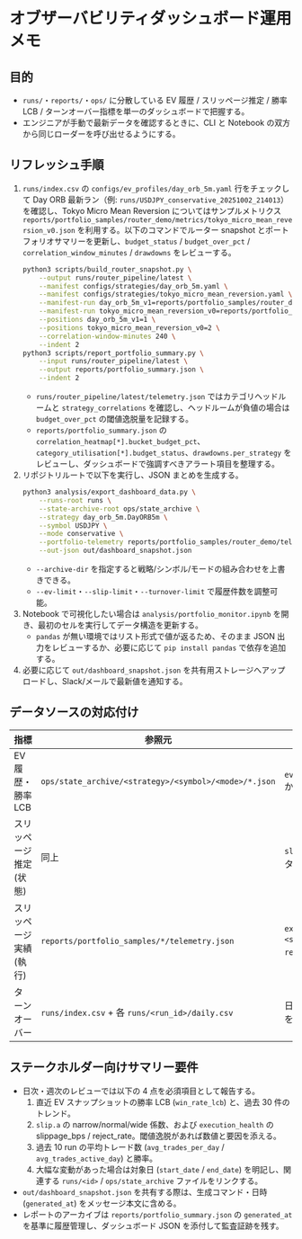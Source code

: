 # オブザーバビリティダッシュボード運用メモ

## 目的
- `runs/`・`reports/`・`ops/` に分散している EV 履歴 / スリッページ推定 / 勝率 LCB / ターンオーバー指標を単一のダッシュボードで把握する。
- エンジニアが手動で最新データを確認するときに、CLI と Notebook の双方から同じローダーを呼び出せるようにする。

## リフレッシュ手順
1. `runs/index.csv` の `configs/ev_profiles/day_orb_5m.yaml` 行をチェックして Day ORB 最新ラン（例: `runs/USDJPY_conservative_20251002_214013`）を確認し、Tokyo Micro Mean Reversion についてはサンプルメトリクス `reports/portfolio_samples/router_demo/metrics/tokyo_micro_mean_reversion_v0.json` を利用する。以下のコマンドでルーター snapshot とポートフォリオサマリーを更新し、`budget_status` / `budget_over_pct` / `correlation_window_minutes` / `drawdowns` をレビューする。
   ```bash
   python3 scripts/build_router_snapshot.py \
       --output runs/router_pipeline/latest \
       --manifest configs/strategies/day_orb_5m.yaml \
       --manifest configs/strategies/tokyo_micro_mean_reversion.yaml \
       --manifest-run day_orb_5m_v1=reports/portfolio_samples/router_demo/metrics/day_orb_5m_v1.json \
       --manifest-run tokyo_micro_mean_reversion_v0=reports/portfolio_samples/router_demo/metrics/tokyo_micro_mean_reversion_v0.json \
       --positions day_orb_5m_v1=1 \
       --positions tokyo_micro_mean_reversion_v0=2 \
       --correlation-window-minutes 240 \
       --indent 2
   python3 scripts/report_portfolio_summary.py \
       --input runs/router_pipeline/latest \
       --output reports/portfolio_summary.json \
       --indent 2
   ```
   - `runs/router_pipeline/latest/telemetry.json` ではカテゴリヘッドルームと `strategy_correlations` を確認し、ヘッドルームが負値の場合は `budget_over_pct` の閾値逸脱量を記録する。
   - `reports/portfolio_summary.json` の `correlation_heatmap[*].bucket_budget_pct`、`category_utilisation[*].budget_status`、`drawdowns.per_strategy` をレビューし、ダッシュボードで強調すべきアラート項目を整理する。
2. リポジトリルートで以下を実行し、JSON まとめを生成する。
   ```bash
   python3 analysis/export_dashboard_data.py \
       --runs-root runs \
       --state-archive-root ops/state_archive \
       --strategy day_orb_5m.DayORB5m \
       --symbol USDJPY \
       --mode conservative \
       --portfolio-telemetry reports/portfolio_samples/router_demo/telemetry.json \
       --out-json out/dashboard_snapshot.json
   ```
   - `--archive-dir` を指定すると戦略/シンボル/モードの組み合わせを上書きできる。
   - `--ev-limit`・`--slip-limit`・`--turnover-limit` で履歴件数を調整可能。
3. Notebook で可視化したい場合は `analysis/portfolio_monitor.ipynb` を開き、最初のセルを実行してデータ構造を更新する。
   - `pandas` が無い環境ではリスト形式で値が返るため、そのまま JSON 出力をレビューするか、必要に応じて `pip install pandas` で依存を追加する。
4. 必要に応じて `out/dashboard_snapshot.json` を共有用ストレージへアップロードし、Slack/メールで最新値を通知する。

## データソースの対応付け
| 指標 | 参照元 | 補足 |
| ---- | ------ | ---- |
| EV 履歴・勝率 LCB | `ops/state_archive/<strategy>/<symbol>/<mode>/*.json` | `ev_global.alpha/beta/decay/conf` から正規近似で LCB を再計算。 |
| スリッページ推定 (状態) | 同上 | `slip.a` の係数と EWMA パラメータを取得。 |
| スリッページ実績 (執行) | `reports/portfolio_samples/*/telemetry.json` | `execution_health.<strategy>.slippage_bps` / `reject_rate` を抽出。 |
| ターンオーバー | `runs/index.csv` + 各 `runs/<run_id>/daily.csv` | 日次 fills 集計から平均トレード数を算出。 |

## ステークホルダー向けサマリー要件
- 日次・週次のレビューでは以下の 4 点を必須項目として報告する。
  1. 直近 EV スナップショットの勝率 LCB (`win_rate_lcb`) と、過去 30 件のトレンド。
  2. `slip.a` の narrow/normal/wide 係数、および `execution_health` の slippage_bps / reject_rate。閾値逸脱があれば数値と要因を添える。
  3. 過去 10 run の平均トレード数 (`avg_trades_per_day` / `avg_trades_active_day`) と勝率。
  4. 大幅な変動があった場合は対象日 (`start_date` / `end_date`) を明記し、関連する `runs/<id>` / `ops/state_archive` ファイルをリンクする。
- `out/dashboard_snapshot.json` を共有する際は、生成コマンド・日時 (`generated_at`) をメッセージ本文に含める。
- レポートのアーカイブは `reports/portfolio_summary.json` の `generated_at` を基準に履歴管理し、ダッシュボード JSON を添付して監査証跡を残す。
